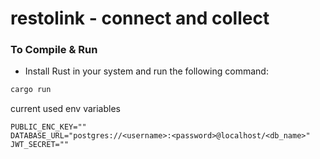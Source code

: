 # restolink - connect and collect


### To Compile & Run

- Install Rust in your system and run the following command:

```bash
cargo run
```
current used env variables

```env
PUBLIC_ENC_KEY=""
DATABASE_URL="postgres://<username>:<password>@localhost/<db_name>"
JWT_SECRET=""
```
